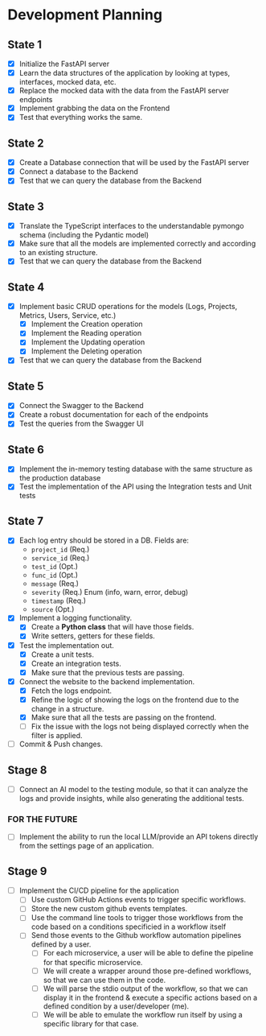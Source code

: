 # Development Planning

## State 1

- [x] Initialize the FastAPI server
- [x] Learn the data structures of the application by looking at types, interfaces, mocked data, etc.
- [x] Replace the mocked data with the data from the FastAPI server endpoints
- [x] Implement grabbing the data on the Frontend
- [x] Test that everything works the same.

## State 2

- [x] Create a Database connection that will be used by the FastAPI server
- [x] Connect a database to the Backend
- [x] Test that we can query the database from the Backend

## State 3

- [x] Translate the TypeScript interfaces to the understandable pymongo schema (including the Pydantic model)
- [x] Make sure that all the models are implemented correctly and according to an existing structure.
- [x] Test that we can query the database from the Backend

## State 4

- [x] Implement basic CRUD operations for the models (Logs, Projects, Metrics, Users, Service, etc.)
    - [x] Implement the Creation operation
    - [x] Implement the Reading operation
    - [x] Implement the Updating operation
    - [x] Implement the Deleting operation
- [x] Test that we can query the database from the Backend

## State 5

- [x] Connect the Swagger to the Backend
- [x] Create a robust documentation for each of the endpoints
- [x] Test the queries from the Swagger UI

## State 6

- [x] Implement the in-memory testing database with the same structure as the production database
- [x] Test the implementation of the API using the Integration tests and Unit tests

## State 7

- [x] Each log entry should be stored in a DB. Fields are:
	- `project_id` (Req.)
	- `service_id` (Req.)
	- `test_id` (Opt.)
	- `func_id` (Opt.)
	- `message` (Req.)
	- `severity` (Req.) Enum (info, warn, error, debug)
	- `timestamp` (Req.)
	- `source` (Opt.)
- [x] Implement a logging functionality.
	- [x] Create a **Python class** that will have those fields.
	- [x] Write setters, getters for these fields.
- [x] Test the implementation out.
	- [x] Create a unit tests.
	- [x] Create an integration tests.
	- [x] Make sure that the previous tests are passing.
- [x] Connect the website to the backend implementation.
	- [x] Fetch the logs endpoint.
	- [x] Refine the logic of showing the logs on the frontend due to the change in a structure.
	- [x] Make sure that all the tests are passing on the frontend.
	- [ ] Fix the issue with the logs not being displayed correctly when the filter is applied.
- [ ] Commit & Push changes.

## Stage 8

- [ ] Connect an AI model to the testing module, so that it can analyze the logs and provide insights, while also generating the additional tests.

### FOR THE FUTURE
- [ ] Implement the ability to run the local LLM/provide an API tokens directly from the settings page of an application.

## Stage 9

- [ ] Implement the CI/CD pipeline for the application
    - [ ] Use custom GitHub Actions events to trigger specific workflows.
    - [ ] Store the new custom github events templates.
    - [ ] Use the command line tools to trigger those workflows from the code based on a conditions specificied in a workflow itself
    - [ ] Send those events to the Github workflow automation pipelines defined by a user.
        - [ ] For each microservice, a user will be able to define the pipeline for that specific microservice.
        - [ ] We will create a wrapper around those pre-defined workflows, so that we can use them in the code.
        - [ ] We will parse the stdio output of the workflow, so that we can display it in the frontend & execute a specific actions based on a defined condition by a user/developer (me).
        - [ ] We will be able to emulate the workflow run itself by using a specific library for that case.
